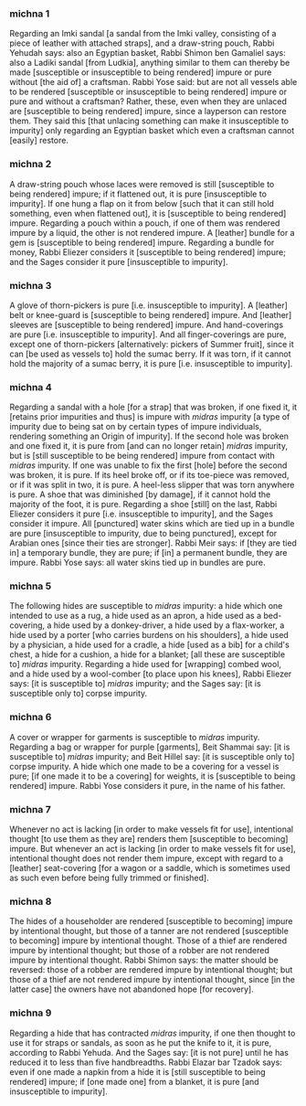 
### michna 1
Regarding an Imki sandal [a sandal from the Imki valley, consisting of a piece of leather with attached straps], and a draw-string pouch, Rabbi Yehudah says: also an Egyptian basket, Rabbi Shimon ben Gamaliel says: also a Ladiki sandal [from Ludkia], anything similar to them can thereby be made [susceptible or insusceptible to being rendered] impure or pure without [the aid of] a craftsman. Rabbi Yose said: but are not all vessels able to be rendered [susceptible or insusceptible to being rendered] impure or pure and without a craftsman? Rather, these, even when they are unlaced are [susceptible to being rendered] impure, since a layperson can restore them. They said this [that unlacing something can make it insusceptible to impurity] only regarding an Egyptian basket which even a craftsman cannot [easily] restore.

### michna 2
A draw-string pouch whose laces were removed is still [susceptible to being rendered] impure; if it flattened out, it is pure [insusceptible to impurity]. If one hung a flap on it from below [such that it can still hold something, even when flattened out], it is [susceptible to being rendered] impure. Regarding a pouch within a pouch, if one of them was rendered impure by a liquid, the other is not rendered impure. A [leather] bundle for a gem is [susceptible to being rendered] impure. Regarding a bundle for money, Rabbi Eliezer considers it [susceptible to being rendered] impure; and the Sages consider it pure [insusceptible to impurity].

### michna 3
A glove of thorn-pickers is pure [i.e. insusceptible to impurity]. A [leather] belt or knee-guard is [susceptible to being rendered] impure.  And [leather] sleeves are [susceptible to being rendered] impure. And hand-coverings are pure [i.e. insusceptible to impurity]. And all finger-coverings are pure, except one of thorn-pickers [alternatively: pickers of Summer fruit], since it can [be used as vessels to] hold the sumac berry. If it was torn, if it cannot hold the majority of a sumac berry, it is pure [i.e. insusceptible to impurity].

### michna 4
Regarding a sandal with a hole [for a strap] that was broken, if one fixed it, it [retains prior impurities and thus] is impure with <i>midras</i> impurity [a type of impurity due to being sat on by certain types of impure individuals, rendering something an Origin of impurity]. If the second hole was broken and one fixed it, it is pure from [and can no longer retain] <i>midras</i> impurity, but is [still susceptible to be being rendered] impure from contact with <i>midras</i> impurity. If one was unable to fix the first [hole] before the second was broken, it is pure. If its heel broke off, or if its toe-piece was removed, or if it was split in two, it is pure. A heel-less slipper that was torn anywhere is pure. A shoe that was diminished [by damage], if it cannot hold the majority of the foot, it is pure. Regarding a shoe [still] on the last, Rabbi Eliezer considers it pure [i.e. insusceptible to impurity], and the Sages consider it impure. All [punctured] water skins which are tied up in a bundle are pure [insusceptible to impurity, due to being punctured], except for Arabian ones [since their ties are stronger]. Rabbi Meir says: if [they are tied in] a temporary bundle, they are pure; if [in] a permanent bundle, they are impure. Rabbi Yose says: all water skins tied up in bundles are pure.

### michna 5
The following hides are susceptible to <i>midras</i> impurity: a hide which one intended to use as a rug, a hide used as an apron, a hide used as a bed-covering, a hide used by a donkey-driver, a hide used by a flax-worker, a hide used by a porter [who carries burdens on his shoulders], a hide used by a physician, a hide used for a cradle, a hide [used as a bib] for a child's chest, a hide for a cushion, a hide for a blanket; [all these are susceptible to] <i>midras</i> impurity. Regarding a hide used for [wrapping] combed wool, and a hide used by a wool-comber [to place upon his knees], Rabbi Eliezer says: [it is susceptible to] <i>midras</i> impurity; and the Sages say: [it is susceptible only to] corpse impurity.

### michna 6
A cover or wrapper for garments is susceptible to <i>midras</i> impurity. Regarding a bag or wrapper for purple [garments], Beit Shammai say: [it is susceptible to] <i>midras</i> impurity; and Beit Hillel say: [it is susceptible only to] corpse impurity. A hide which one made to be a covering for a vessel is pure; [if one made it to be a covering] for weights, it is [susceptible to being rendered] impure.  Rabbi Yose considers it pure, in the name of his father.

### michna 7
Whenever no act is lacking [in order to make vessels fit for use], intentional thought [to use them as they are] renders them [susceptible to becoming] impure. But whenever an act is lacking [in order to make vessels fit for use], intentional thought does not render them impure, except with regard to a [leather] seat-covering [for a wagon or a saddle, which is sometimes used as such even before being fully trimmed or finished].

### michna 8
The hides of a householder are rendered [susceptible to becoming] impure by intentional thought, but those of a tanner are not rendered [susceptible to becoming] impure by intentional thought. Those of a thief are rendered impure by intentional thought; but those of a robber are not rendered impure by intentional thought. Rabbi Shimon says: the matter should be reversed: those of a robber are rendered impure by intentional thought; but those of a thief are not rendered impure by intentional thought, since [in the latter case] the owners have not abandoned hope [for recovery].

### michna 9
Regarding a hide that has contracted <i>midras</i> impurity, if one then thought to use it for straps or sandals, as soon as he put the knife to it, it is pure, according to Rabbi Yehuda. And the Sages say: [it is not pure] until he has reduced it to less than five handbreadths. Rabbi Elazar bar Tzadok says: even if one made a napkin from a hide it is [still susceptible to being rendered] impure; if [one made one] from a blanket, it is pure [and insusceptible to impurity].
